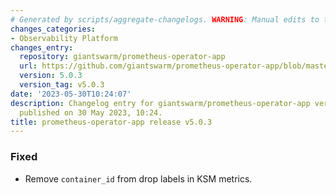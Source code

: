 ```yaml
---
# Generated by scripts/aggregate-changelogs. WARNING: Manual edits to this files will be overwritten.
changes_categories:
- Observability Platform
changes_entry:
  repository: giantswarm/prometheus-operator-app
  url: https://github.com/giantswarm/prometheus-operator-app/blob/master/CHANGELOG.md#503---2023-05-30
  version: 5.0.3
  version_tag: v5.0.3
date: '2023-05-30T10:24:07'
description: Changelog entry for giantswarm/prometheus-operator-app version 5.0.3,
  published on 30 May 2023, 10:24.
title: prometheus-operator-app release v5.0.3
---
```


### Fixed
- Remove `container_id` from drop labels in KSM metrics.

